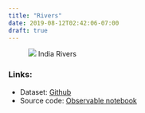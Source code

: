 ```yaml
---
title: "Rivers"
date: 2019-08-12T02:42:06-07:00
draft: true
---
```


<figure>
    <a href="/img/rivers_2.png"><img src="/img/rivers_2.png" /></a>
    <caption>India Rivers</caption>
</figure>

### Links:

* Dataset: [Github](https://github.com/india-in-data/waterways)
* Source code: [Observable notebook](https://observablehq.com/@shriphani/india-rivers)